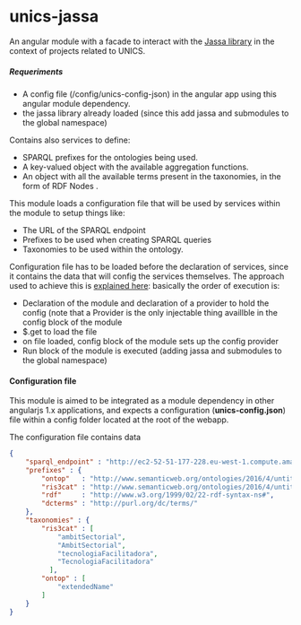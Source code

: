 # unics-jassa
An angular module with a facade to interact with the [Jassa library](https://github.com/sirisacademic/Jassa-Core) in the context of projects related to UNICS.

##### Requeriments #####
* A config file (/config/unics-config-json) in the angular app using this angular module dependency.
* the jassa library already loaded (since this add jassa and submodules to the global namespace) 

Contains also services to define:
* SPARQL prefixes for the ontologies being used.
* A key-valued object with the available aggregation functions.
* An object with all the available terms present in the taxonomies, in the form of RDF Nodes .


This module loads a configuration file that will be used by services within the module to setup things like:
* The URL of the SPARQL endpoint
* Prefixes to be used when creating SPARQL queries
* Taxonomies to be used within the ontology.


Configuration file has to be loaded before the declaration of services, since it contains the data that will config the services themselves. The approach used to achieve this is [explained here](https://jacopretorius.net/2016/09/loading-configuration-data-on-startup-with-angular.html): basically the order of execution is:
* Declaration of the module and declaration of a provider to hold the config (note that a Provider is the only injectable thing availlble in the config block of the module
* $.get to load the file
* on file loaded, config block of the module sets up the config provider
* Run block of the module is executed (adding jassa and submodules to the global namespace)

#### Configuration file ####
This module is aimed to be integrated as a module dependency in other angularjs 1.x applications, and expects a configuration (**unics-config.json**) file within a config folder located at the root of the webapp.

The configuration file contains data 
```json
{
    "sparql_endpoint" : "http://ec2-52-51-177-228.eu-west-1.compute.amazonaws.com/unics_2.0/sparql/query",
    "prefixes" : {
        "ontop"   : "http://www.semanticweb.org/ontologies/2016/4/untitled-ontology-69#",
        "ris3cat" : "http://www.semanticweb.org/ontologies/2016/4/untitled-ontology-69/ris3cat#",
        "rdf"     : "http://www.w3.org/1999/02/22-rdf-syntax-ns#",
        "dcterms" : "http://purl.org/dc/terms/"
    },
    "taxonomies" : {
        "ris3cat" : [
            "ambitSectorial",
            "AmbitSectorial",
            "tecnologiaFacilitadora",
            "TecnologiaFacilitadora"
          ],
        "ontop" : [
            "extendedName"
        ]
    }
}
```